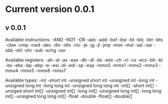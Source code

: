 # Current version 0.0.1

## v 0.0.1
Available instructions:
-AND
-NOT
-OR
-adc
-add
-bsf
-bsr
-bt
-btc
-btr
-bts
-cbw
-cmp
-cwd
-dec
-div
-idiv
-inc
-je
-jg
-jl
-jmp
-mov
-mul
-sal
-sar
-sbb
-shl
-shr
-sub
-xchg
-xor

Available registers:
-ah
-al
-ax
-eax
-dh
-dl
-dx
-edx
-ch
-cl
-cx
-ecx
-bh
-bl
-bx
-ebx
-bp
-ebp
-si
-esi
-di
-edi
-sp
-esp
-mmx0
-mmx1
-mmx2
-mmx3
-mmx4
-mmx5
-mmx6
-mmx7

Available types:
-int
-short int
-unsigned short int
-unsigned int
-long int
-unsigned long int
-long long int
-unsigned long long int
-int[]
-short int[]
-unsiged short int[]
-unsigned int[]
-long int[]
-unsigned long int[]
-long long int[]
-unsigned long long int[]
-float
-double
-float[]
-double[]
